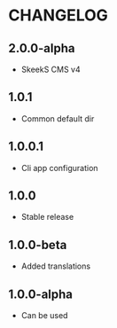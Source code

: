 CHANGELOG
==============

2.0.0-alpha
-----------------
  * SkeekS CMS v4

1.0.1
-----------------
  * Common default dir
  
1.0.0.1
-----------------
  * Cli app configuration

1.0.0
-----------------
  * Stable release

1.0.0-beta
-----------------
  * Added translations
  
1.0.0-alpha
-----------------
  * Can be used
